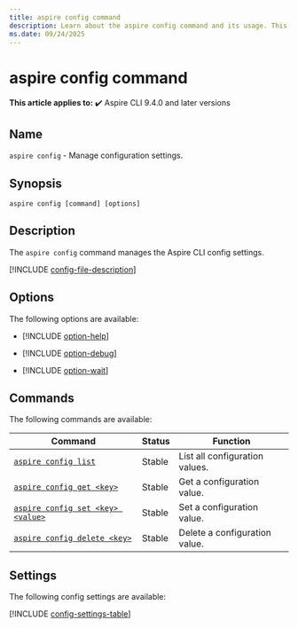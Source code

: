 ```yaml
---
title: aspire config command
description: Learn about the aspire config command and its usage. This command driver is used to manage the Aspire CLI config settings.
ms.date: 09/24/2025
---
```

# aspire config command

**This article applies to:** ✔️ Aspire CLI 9.4.0 and later versions

## Name

`aspire config` - Manage configuration settings.

## Synopsis

```Command
aspire config [command] [options]
```

## Description

The `aspire config` command manages the Aspire CLI config settings.

[!INCLUDE [config-file-description](includes/config-file-description.md)]

## Options

The following options are available:

- [!INCLUDE [option-help](includes/option-help.md)]

- [!INCLUDE [option-debug](includes/option-debug.md)]

- [!INCLUDE [option-wait](includes/option-wait.md)]

## Commands

The following commands are available:

| Command                                                   | Status | Function                       |
|-----------------------------------------------------------|--------|--------------------------------|
| [`aspire config list`](aspire-config-list.md)             | Stable | List all configuration values. |
| [`aspire config get <key>`](aspire-config-get.md)         | Stable | Get a configuration value.     |
| [`aspire config set <key> <value>`](aspire-config-set.md) | Stable | Set a configuration value.     |
| [`aspire config delete <key>`](aspire-config-delete.md)   | Stable | Delete a configuration value.  |

## Settings

The following config settings are available:

[!INCLUDE [config-settings-table](includes/config-settings-table.md)]
